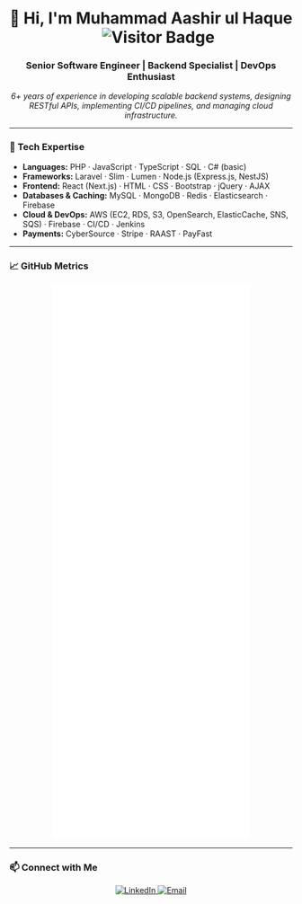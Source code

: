 <h1 align="center">
  👋 Hi, I'm Muhammad Aashir ul Haque
  &nbsp;&nbsp;&nbsp;&nbsp;<img src="https://visitor-badge.laobi.icu/badge?page_id=aashirhaq" alt="Visitor Badge" />
</h1>

<h3 align="center">Senior Software Engineer | Backend Specialist | DevOps Enthusiast</h3>

<p align="center">
  <em>6+ years of experience in developing scalable backend systems, designing RESTful APIs, implementing CI/CD pipelines, and managing cloud infrastructure.</em>
</p>

---

### 🧰 Tech Expertise

- **Languages:** PHP · JavaScript · TypeScript · SQL · C# (basic)  
- **Frameworks:** Laravel · Slim · Lumen · Node.js (Express.js, NestJS)  
- **Frontend:** React (Next.js) · HTML · CSS · Bootstrap · jQuery · AJAX  
- **Databases & Caching:** MySQL · MongoDB · Redis · Elasticsearch · Firebase  
- **Cloud & DevOps:** AWS (EC2, RDS, S3, OpenSearch, ElasticCache, SNS, SQS) · Firebase · CI/CD · Jenkins  
- **Payments:** CyberSource · Stripe · RAAST · PayFast  

---

### 📈 GitHub Metrics

<p align="center">
  <img src="./metrics.svg" alt="GitHub Metrics" width="70%" />
</p>

---

### 📫 Connect with Me

<p align="center">
  <a href="https://linkedin.com/in/aashirhaq" target="_blank" rel="noopener noreferrer">
    <img src="https://img.shields.io/badge/LinkedIn-0077B5?style=for-the-badge&logo=linkedin&logoColor=white" alt="LinkedIn" />
  </a>
  <a href="mailto:aashirulhaque@gmail.com">
    <img src="https://img.shields.io/badge/Email-D14836?style=for-the-badge&logo=gmail&logoColor=white" alt="Email" />
  </a>
</p>
